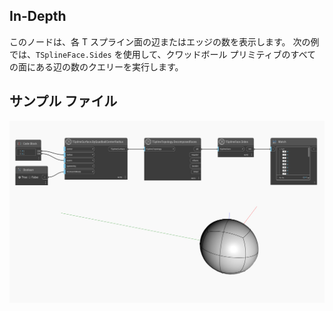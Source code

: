 ## In-Depth
このノードは、各 T スプライン面の辺またはエッジの数を表示します。
次の例では、`TSplineFace.Sides` を使用して、クワッドボール プリミティブのすべての面にある辺の数のクエリーを実行します。

## サンプル ファイル

![Example](./Autodesk.DesignScript.Geometry.TSpline.TSplineFace.Sides_img.jpg)
